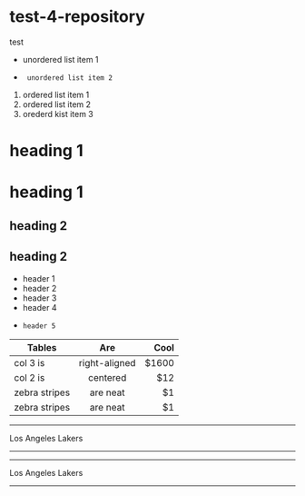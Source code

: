 # test-4-repository
test

  * unordered list item 1
*      unordered list item 2

1. ordered list item 1
2. ordered list item 2
3. orederd kist item 3

# heading 1
# heading 1

## heading 2
## heading 2

* header 1
*  header 2
*   header 3
*    header 4
*     header 5

| Tables        | Are           | Cool  |
| ------------- |:-------------:| -----:|
| col 3 is      | right-aligned | $1600 |
| col 2 is      | centered      |   $12 |
| zebra stripes | are neat      |    $1 |
| zebra stripes | are neat      |    $1 |


***
Los Angeles Lakers
***

___
Los Angeles Lakers
___
